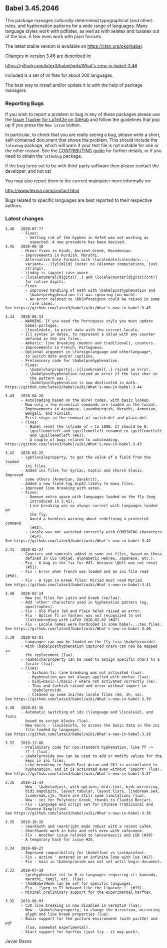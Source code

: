 ## Babel 3.45.2046

This package manages culturally-determined typographical (and other)
rules, and hyphenation patterns for a wide range of languages.  Many
language styles work with pdflatex, as well as with xelatex and
lualatex out of the box.  A few even work with plain formats.

The latest stable version is available on <https://ctan.org/pkg/babel>.

Changes in version 3.46 are described in:

https://github.com/latex3/babel/wiki/What's-new-in-babel-3.46

Included is a set of ini files for about 200 languages.

The best way to install and/or update it is with the help of package
managers.

### Reporting Bugs

If you wish to report a problem or bug in any of these packages please
use the
[Issue Tracker for LaTeX2e on GitHub](https://github.com/latex3/babel/issues)
and follow the guidelines that pop up if you press the `New issue`
button.

In particular, to check that you are really seeing a bug, please write
a short, self-contained document that shows the problem. This should
include the `latexbug` package, which will warn if your test file is
not suitable for one or the other reason. See the
[CONTRIBUTING guide](https://github.com/latex3/latex2e/blob/master/CONTRIBUTING.md)
for further details, or if you need to obtain the `latexbug` package.

If the bug turns out to be with third-party software then please
contact the developer, and not us!

You may also report them to the current maintainer more informally on:

   http://www.texnia.com/contact.html

Bugs related to specific languages are best reported to their
respective authors.

### Latest changes

```
3.46   2020-07-??
       - Fixes:
         - Getting rid of the hyphen in XeTeX was not working as
           expected. A new procedure has been devised.
3.45   2020-06-10
       - Minor fixes in Hindi, Ancient Greek, Macedonian.
       - Improvements in Kurdish, Marathi.
       - Alternative date formats with \localedate[calendar=...,
         variant=...]{y}{m}{d} (note: no calendar computations, just
         strings).
       - \today is (again) case-aware.
       - \localenumeral{digits}{..} and \localecounter{digits}{cntr}
         for native digits.
       - Fixes
         - Improved handling of math with \babelposthyphenation and
           \babelprehyphenation (it was ignoring too much).
         - An error related to \bbl@foreign@x could be raised in some
           rare cases.
See https://github.com/latex3/babel/wiki/What's-new-in-babel-3.45

3.44   2020-05-13
       - WARNING. If you need the Portuguese style you must update
         babel-portuges.
       - \localedate, to print date with the current locale.
       - [|] syntax in dates, to represent a value with any counter
         defined in the ini files.
       - Amharic: line breaking (modern and traditional), counters.
       - Improvements in French, Portuguese.
       - Optional argument in \foreignlanguage and otherlanguage*,
         to switch date and/or captions.
       - Preliminary code for \babelprehyphenation.
       - Fixes:
         - \babelcharproperty{..}{linebreak]{..} raised an error.
         - \babelposthyphenation raised an error if the last char in
           the pattern was ].       
         - \babelposthyphenation is now deativated in math.
https://github.com/latex3/babel/wiki/What's-new-in-babel-3.44
       
3.43   2020-04-28
       - Autoloading based on the BCP47 codes, with basic lookup.
       - Now only a few essential commands are loaded in the format.
       - Improvements in Assamese, Luxembourgish, Marathi, Armenian,
         Bengali, and Finnish.
       - First steps in the removal of switch.def and plain.def.
       - Fixes:
         - Babel reset the \sfcode of » to 1000. It should be 0.
         - \guillemotleft and \guillemotleft renamed to \guillemetleft
           and \guillemetleft (#63).
         - A couple of bugs related to autoloading.
https://github.com/latex3/babel/wiki/What's-new-in-babel-3.43
       
3.42   2020-03-22
       - \getlocaleproperty, to get the value of a field from the loaded
         ini files.
       - Added ini files for Syriac, Coptic and Church Slavic. Improved
         some others (Armenian, Sanskrit).
       - Added a new field tag.bcp47.likely to many files.
       - Improved line breaking with xetex.
       - Fixes:
         - Remove extra space with languages loaded on the fly (bug
           introduced in 3.41).
         - Line breaking was no always correct with languages loaded on
           the fly.
         - Avoid a harmless warning about redefining a protected command
           (#52). 
         - Locale was not switched correctly with COMBINING characters
           (#54).
See https://github.com/latex3/babel/wiki/What's-new-in-babel-3.42
           
3.41   2020-02-27
       - Counters and numerals added in some ini files, based on those
         defined in CSS (Abjad, Alphabetic Hebrew, Japanese, etc.).
       - Fix - A bug in the fix for #47, because \@elt was not reset
         (#51).
       - Fix - Error when french was loaded and an ini file read (#50).
       - Fix - A typo in Greek files: Miriad must read Myriad.
See https://github.com/latex3/babel/wiki/What's-new-in-babel-3.41
       
3.40   2020-02-14
       - New ini files for Latin and Greek (xe/lua).
       - Add 'other' characters used in hyphenation patters (eg,
         apostrophes).
       - Fix - Old Plain TeX and Plain XeTeX raised an error.
       - Fix - Option T1 in fontenc was not recognized to set
         \latinencoding with LaTeX 2020-02-02 (#47)
       - Fix - Locale names were hardcoded in some babel-...tex files.
See https://github.com/latex3/babel/wiki/What's-new-in-babel-3.40

3.39   2020-02-03
       - Languages can now be loaded on the fly (via \babelprovide).
       - With \babelposthyphenation captured chars can now be mapped in
         the replacement (lua).
       - \babelcharproperty can be used to assign specific chars to a
         locale (lua).
       - Fixes:
          - Sichuan Yi: line breaking was not activated (lua).
          - Hyphenation was not always applied with onchar (lua).
          - bidi=basic-l/basic-r where not activated correctly (xe).
          - Thai and turkish raised and error without import in
            \babelprovide.
          - Cleaned up some ini/tex locale files (de, zh, sa).
See https://github.com/latex3/babel/wiki/What's-new-in-babel-3.39

3.38   2020-01-15
       - Automatic switching of ids (\language and \localeid), and fonts
         based on script blocks (lua).
       - New macro - \localeinfo, to access the basic data in the ini
         file loaded by languages.
See https://github.com/latex3/babel/wiki/What's-new-in-babel-3.38

3.37   2019-12-08
       - Preliminary code for non-standard hyphenation, like ff ->
         ff-f (lua).
       - \babelprovide now can be used to add or modify values for the
         keys in ini files.
       - Line breaking in South East Asian and CKJ is assimilated to
         hyphenation, and it is activated even without 'import' (lua).      
See https://github.com/latex3/babel/wiki/What's-new-in-babel-3.37

3.36   2019-11-14
       - New - \babeladjust, with options: bidi.text, bidi.mirroring,
         bidi.mapdigits, layout.tabular, layout.lists, linebreak.sea,
         linebreak.cjk. There are still some limitations (lua).
       - New - ini for Polytonic Greek, thanks to Claudio Beccari.
       - Fix - Language and script set for Chinese Tradicional and
         Chinese Simplified.        
See https://github.com/latex3/babel/wiki/What's-new-in-babel-3.36

3.35   2019-10-15
       - \markboth and \markright made robust with a recent LaTeX.
       - Shorthands work in bibs and refs even with safe=none.
       - Fix - Another issue related to \ensureascii and LGR (#30)
       - A temporary hack for issue #25.

3.34   2019-09-27
       - Improved compatibility for \babelfont vs \setmainfont.
       - Fix - active ' entered in an infinite loop with lua (#27).
       - Fix - main in \babelprovide was not set until begin document.

3.33   2019-07-19
       - \prehyphenchar set to 0 in languages requiring it: kannada,
         marathi, tamil, etc. (lua).
       - \AddBabelHook can be set for specific languages.
       - Fix - !\grq in T1 behaved like the ligature !` (#19).
       - Minimal preliminary support for the experimental harftex.

3.32   2019-06-03
       - CJK line breaking is now disabled in verbatim (lua).
       - New - \babelcharproperty, to change the direction, mirroring
         glyph and line break properties (lua).
       - Basic support for the picture environment (with pict2e) and pgf
         (lua, somewhat experimental).
       - Start support for harftex (just try - it may work).
```

Javier Bezos

